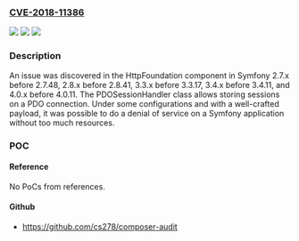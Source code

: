 ### [CVE-2018-11386](https://cve.mitre.org/cgi-bin/cvename.cgi?name=CVE-2018-11386)
![](https://img.shields.io/static/v1?label=Product&message=n%2Fa&color=blue)
![](https://img.shields.io/static/v1?label=Version&message=n%2Fa&color=blue)
![](https://img.shields.io/static/v1?label=Vulnerability&message=n%2Fa&color=brighgreen)

### Description

An issue was discovered in the HttpFoundation component in Symfony 2.7.x before 2.7.48, 2.8.x before 2.8.41, 3.3.x before 3.3.17, 3.4.x before 3.4.11, and 4.0.x before 4.0.11. The PDOSessionHandler class allows storing sessions on a PDO connection. Under some configurations and with a well-crafted payload, it was possible to do a denial of service on a Symfony application without too much resources.

### POC

#### Reference
No PoCs from references.

#### Github
- https://github.com/cs278/composer-audit

